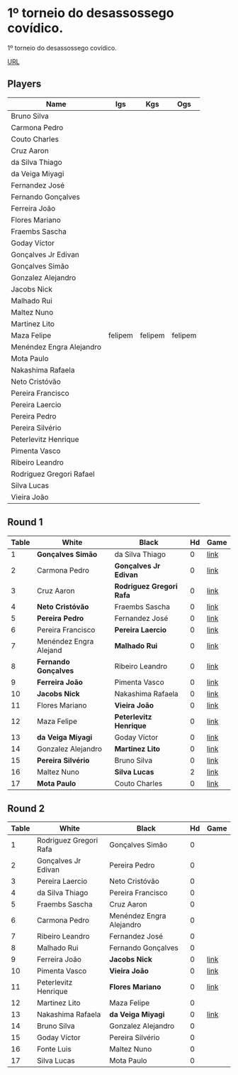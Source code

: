 # 1º torneio do desassossego covídico.
1º torneio do desassossego covídico.


[URL](http://www.go-portugal.org/artigo/1519)

## Players
| Name | Igs | Kgs | Ogs |
| ---- | --- | --- | --- |
| Bruno Silva |  |  |  |
| Carmona Pedro |  |  |  |
| Couto Charles |  |  |  |
| Cruz Aaron |  |  |  |
| da Silva Thiago |  |  |  |
| da Veiga Miyagi |  |  |  |
| Fernandez José |  |  |  |
| Fernando Gonçalves |  |  |  |
| Ferreira João |  |  |  |
| Flores Mariano |  |  |  |
| Fraembs Sascha |  |  |  |
| Goday Víctor |  |  |  |
| Gonçalves Jr Edivan |  |  |  |
| Gonçalves Simão |  |  |  |
| Gonzalez Alejandro |  |  |  |
| Jacobs Nick |  |  |  |
| Malhado Rui |  |  |  |
| Maltez Nuno |  |  |  |
| Martinez Lito |  |  |  |
| Maza Felipe | felipem | felipem | felipem |
| Menéndez Engra Alejandro |  |  |  |
| Mota Paulo |  |  |  |
| Nakashima Rafaela |  |  |  |
| Neto Cristóvão |  |  |  |
| Pereira Francisco |  |  |  |
| Pereira Laercio |  |  |  |
| Pereira Pedro |  |  |  |
| Pereira Silvério |  |  |  |
| Peterlevitz Henrique |  |  |  |
| Pimenta Vasco |  |  |  |
| Ribeiro Leandro |  |  |  |
| Rodriguez Gregori Rafael |  |  |  |
| Silva Lucas |  |  |  |
| Vieira João |  |  |  |






## Round 1

| Table | White | Black | Hd | Game |
| ----- | ----- | ----- | -- | ---- |
| 1 | **Gonçalves Simão** | da Silva Thiago | 0 | [link](https://gokibitz.com/kifu/HkHmTA_iL) |
| 2 | Carmona Pedro | **Gonçalves Jr Edivan** | 0 | [link](https://gokibitz.com/kifu/rJwQg5ViI) |
| 3 | Cruz Aaron | **Rodriguez Gregori Rafa** | 0 | [link](https://gokibitz.com/kifu/BJ1exdFjU) |
| 4 | **Neto Cristóvão** | Fraembs Sascha | 0 | [link](https://gokibitz.com/kifu/SySu1nboL) |
| 5 | **Pereira Pedro** | Fernandez José | 0 | [link](https://gokibitz.com/kifu/S1QMg8_iU) |
| 6 | Pereira Francisco | **Pereira Laercio** | 0 | [link](https://gokibitz.com/kifu/ByGtQXDi8) |
| 7 | Menéndez Engra Alejand | **Malhado Rui** | 0 | [link](https://gokibitz.com/kifu/ryjgusZi8) |
| 8 | **Fernando Gonçalves** | Ribeiro Leandro | 0 | [link](https://gokibitz.com/kifu/rkp4i0k3U) |
| 9 | **Ferreira João** | Pimenta Vasco | 0 | [link](https://gokibitz.com/kifu/SJhjIOEo8) |
|10 | **Jacobs Nick** | Nakashima Rafaela | 0 | [link](https://gokibitz.com/kifu/ryg_e2BoU) |
|11 | Flores Mariano | **Vieira João** | 0 | [link](https://gokibitz.com/kifu/SJVd5lBoL) |
|12 | Maza Felipe | **Peterlevitz Henrique** | 0 | [link](https://gokibitz.com/kifu/S1TrtpLsL) |
|13 | **da Veiga Miyagi** | Goday Víctor| 0 | [link](https://gokibitz.com/kifu/B1SmnG3oI) |
|14 | Gonzalez Alejandro | **Martinez Lito** | 0 | [link](https://gokibitz.com/kifu/BJOS3CwoL) |
|15 | **Pereira Silvério** | Bruno Silva| 0 | [link](https://gokibitz.com/kifu/SyPUjnSjI) |
|16 | Maltez Nuno | **Silva Lucas** | 2 | [link](http://gokibitz.com/kifu/Byn0Yn8s8) |
|17 | **Mota Paulo** | Couto Charles| 0 | [link](https://gokibitz.com/kifu/BJP-1dHi8) |

## Round 2
| Table | White | Black | Hd | Game |
| ----- | ----- | ----- | -- | ---- |
| 1 | Rodriguez Gregori Rafa | Gonçalves Simão | 0 | |
| 2 | Gonçalves Jr Edivan  | Pereira Pedro | 0 | |
| 3 | Pereira Laercio | Neto Cristóvão | 0 | |
| 4 | da Silva Thiago | Pereira Francisco | 0 | |
| 5 | Fraembs Sascha | Cruz Aaron | 0 | |
| 6 | Carmona Pedro | Menéndez Engra Alejandro | 0 | |
| 7 | Ribeiro Leandro | Fernandez José | 0 | |
| 8 | Malhado Rui | Fernando Gonçalves | 0 | |
| 9 | Ferreira João | **Jacobs Nick** | 0 | [link](https://gokibitz.com/kifu/BJrArNE28) |
|10 | Pimenta Vasco | **Vieira João** | 0 | [link](https://gokibitz.com/kifu/B1W_Vyd2L) |
|11 | Peterlevitz Henrique | **Flores Mariano** | 0 | [link](https://gokibitz.com/kifu/BJesm6LnU) |
|12 | Martinez Lito | Maza Felipe | 0 | |
|13 | Nakashima Rafaela | **da Veiga Miyagi** | 0 | [link](https://gokibitz.com/kifu/rJX9whL3L) |
|14 | Bruno Silva | Gonzalez Alejandro | 0 | |
|15 | Goday Víctor | Pereira Silvério | 0 | |
|16 | Fonte Luis | Maltez Nuno | 0 | |
|17 | Silva Lucas | Mota Paulo | 0 | |
